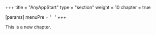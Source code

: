 +++
title = "AnyAppStart"
type = "section"
weight = 10
chapter = true

[params]
  menuPre = '&nbsp;<i class="fa-solid fa-circle-play"></i>&nbsp;&nbsp;'
+++

This is a new chapter.